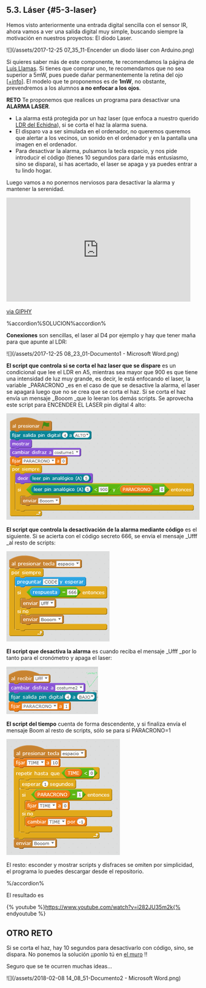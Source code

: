 ## 5.3. Láser {#5-3-laser}

Hemos visto anteriormente una entrada digital sencilla con el sensor IR, ahora vamos a ver una salida digital muy simple, buscando siempre la motivación en nuestros proyectos: El diodo Laser.

![](/assets/2017-12-25 07_35_11-Encender un diodo láser con Arduino.png)

Si quieres saber más de este componente, te recomendamos la página de [Luis Llamas](https://www.luisllamas.es/diodo-laser-arduino/).
Si tienes que comprar uno, te recomendamos que no sea superior a 5mW, pues puede dañar permanentemente la retina del ojo [[+info](https://cuidatuvista.com/punteros-laser-juguetes-ojos/)]. El modelo que te proponemos es de **1mW**, no obstante, prevendremos a los alumnos **a no enfocar a los ojos**.

**RETO**
Te proponemos que realices un programa para desactivar una **ALARMA LASER**.
* La alarma está protegida por un haz laser (que enfoca a nuestro querido [LDR del Echidna](/3_entradas_de_echidna/32_el_ldr_en_a5.md)), si se corta el haz la alarma suena.
* El disparo va a ser simulada en el ordenador, no queremos queremos que alertar a los vecinos, un sonido en el ordenador y en la pantalla una imagen en el ordenador.
* Para desactivar la alarma, pulsamos la tecla espacio, y nos pide introducir el código (tienes 10 segundos para darle más entusiasmo, sino se dispara), si has acertado, el laser se apaga y ya puedes entrar a tu lindo hogar.

 Luego vamos a no ponernos nerviosos para desactivar la alarma y mantener la serenidad.
 
  <iframe src="https://giphy.com/embed/29SqSyXlyO6WI" width="480" height="271" frameBorder="0" class="giphy-embed" allowFullScreen></iframe><p><a href="https://giphy.com/gifs/big-bang-theory-nervous-anxiety-29SqSyXlyO6WI">via GIPHY</a></p>
  
%accordion%SOLUCION%accordion%

**Conexiones** son sencillas, el laser al D4 por ejemplo y hay que tener maña para que apunte al LDR:

![](/assets/2017-12-25 08_23_01-Documento1 - Microsoft Word.png)

**El script que controla si se corta el haz laser que se dispare** es un condicional que lee el LDR en A5, mientras sea mayor que 900 es que tiene una intensidad de luz muy grande, es decir, le está enfocando el laser, la variable _PARACRONO _es en el caso de que se desactive la alarma, el laser se apagará luego que no se crea que se corta el haz. Si se corta el haz envía un mensaje _Booom _que lo leeran los demás scripts. Se aprovecha este script para ENCENDER EL LASER pin digital 4 alto:

![](/assets/laser1.png)

**El script que controla la desactivación de la alarma mediante código** es el siguiente. Si se acierta con el código secreto 666, se envía el mensaje _Ufff _al resto de scripts:

![](/assets/laser3.png)


**El script que desactiva la alarma** es cuando reciba el mensaje _Ufff _por lo tanto para el cronómetro y apaga el laser:

![](/assets/laser5.png)

**El script del tiempo** cuenta de forma descendente, y si finaliza envía el mensaje Boom al resto de scripts, sólo se para si PARACRONO=1

![](/assets/laser2.png)

El resto: esconder y mostrar scripts y disfraces se omiten por simplicidad, el programa lo puedes descargar desde el repositorio.

%/accordion%

El resultado es 

{% youtube %}https://www.youtube.com/watch?v=i282JU35m2k{% endyoutube %}

## OTRO RETO
Si se corta el haz, hay 10 segundos para desactivarlo con código, sino, se dispara.
No ponemos la solución ¡¡ponlo tú en [el muro](/muro.md) !!

Seguro que se te ocurren muchas ideas...

![](/assets/2018-02-08 14_08_51-Documento2 - Microsoft Word.png)










